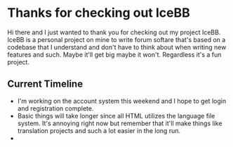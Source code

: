 # Thanks for checking out IceBB
Hi there and I just wanted to thank you for checking out my project IceBB. IceBB is a personal project on mine to write forum softare that's based on a codebase that I understand and don't have to think about when writing new features and such. Maybe it'll get big maybe it won't. Regardless it's a fun project.

## Current Timeline
* I'm working on the account system this weekend and I hope to get login and registration complete.
* Basic things will take longer since all HTML utilizes the language file system. It's annoying right now but remember that it'll make things like translation projects and such a lot easier in the long run.
* 
